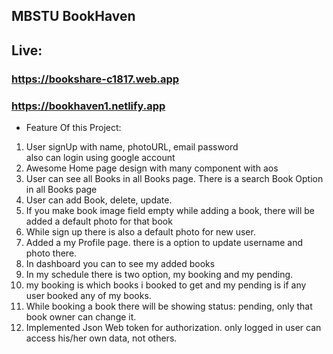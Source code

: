 ## MBSTU BookHaven

## Live:

### https://bookshare-c1817.web.app

### https://bookhaven1.netlify.app

- Feature Of this Project:

1. User signUp with name, photoURL, email password <br>
   also can login using google account
2. Awesome Home page design with many component with aos
3. User can see all Books in all Books page. There is a search Book Option in all Books page
4. User can add Book, delete, update.
5. If you make book image field empty while adding a book, there will be added a default photo for that book
6. While sign up there is also a default photo for new user.
7. Added a my Profile page. there is a option to update username and photo there.
8. In dashboard you can to see my added books
9. In my schedule there is two option, my booking and my pending.
10. my booking is which books i booked to get and my pending is if any user booked any of my books.
11. While booking a book there will be showing status: pending, only that book owner can change it.
12. Implemented Json Web token for authorization. only logged in user can access his/her own data, not others.
